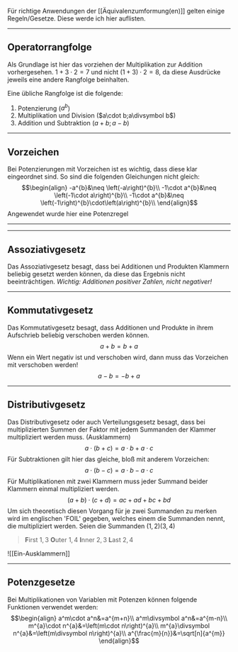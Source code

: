 Für richtige Anwendungen der [[Äquivalenzumformung(en)]] gelten einige Regeln/Gesetze. Diese werde ich hier auflisten.

---
## Operatorrangfolge
Als Grundlage ist hier das vorziehen der Multiplikation zur Addition vorhergesehen. $1+3\cdot2=7$ und nicht $\left(1+3\right)\cdot2=8$, da diese Ausdrücke jeweils eine andere Rangfolge beinhalten.

Eine übliche Rangfolge ist die folgende:
1. Potenzierung ($a^{b}$)
2. Multiplikation und Division ($a\cdot b;a\divsymbol b$)
3. Addition und Subtraktion ($a+b;a-b$)

---
## Vorzeichen
Bei Potenzierungen mit Vorzeichen ist es wichtig, dass diese klar eingeordnet sind. So sind die folgenden Gleichungen nicht gleich:
$$\begin{align}
-a^{b}&\neq \left(-a\right)^{b}\\
-1\cdot a^{b}&\neq \left(-1\cdot a\right)^{b}\\ 
-1\cdot a^{b}&\neq \left(-1\right)^{b}\cdot\left(a\right)^{b}\\ 
\end{align}$$
Angewendet wurde hier eine Potenzregel

---
---
## Assoziativgesetz
Das Assoziativgesetz besagt, dass bei Additionen und Produkten Klammern beliebig gesetzt werden können, da diese das Ergebnis nicht beeinträchtigen.
*Wichtig: Additionen positiver Zahlen, nicht negativer!*

---
## Kommutativgesetz
Das Kommutativgesetz besagt, dass Additionen und Produkte in ihrem Aufschrieb beliebig verschoben werden können.
$$a+b=b+a$$
Wenn ein Wert negativ ist und verschoben wird, dann muss das Vorzeichen mit verschoben werden!
$$a-b=-b+a$$

---
## Distributivgesetz
Das Distributivgesetz oder auch Verteilungsgesetz besagt, dass bei multiplizierten Summen der Faktor mit jedem Summanden der Klammer multipliziert werden muss. (Ausklammern)
$$a\cdot\left(b+c\right)=a\cdot b + a\cdot c$$
Für Subtraktionen gilt hier das gleiche, bloß mit anderem Vorzeichen:
$$a\cdot\left(b-c\right)=a\cdot b - a\cdot c$$
Für Multiplikationen mit zwei Klammern muss jeder Summand beider Klammern einmal multipliziert werden.
$$\left(a+b\right)\cdot\left(c+d\right)=ac+ad+bc+bd$$
Um sich theoretisch diesen Vorgang für je zwei Summanden zu merken wird im englischen 'FOIL' gegeben, welches einem die Summanden nennt, die multipliziert werden. Seien die Summanden $(1,2)(3,4)$
>**F**irst $1,3$
>**O**uter $1,4$
>**I**nner $2,3$
>**L**ast $2,4$

![[Ein-Ausklammern]]

---
## Potenzgesetze
Bei Multiplikationen von Variablen mit Potenzen können folgende Funktionen verwendet werden:
$$\begin{align}
	a^m\cdot a^n&=a^{m+n}\\
	a^m\divsymbol a^n&=a^{m-n}\\
	m^{a}\cdot n^{a}&=\left(m\cdot n\right)^{a}\\
	m^{a}\divsymbol n^{a}&=\left(m\divsymbol n\right)^{a}\\
	a^{\frac{m}{n}}&=\sqrt[n]{a^{m}}
\end{align}$$

